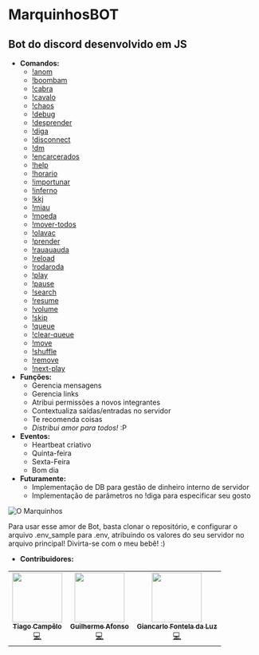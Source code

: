 # MarquinhosBOT
## Bot do discord desenvolvido em JS

- **Comandos:**
	- [!anom](commands/anom.js)
	- [!boombam](commands/boombam.js)
	- [!cabra](commands/cabra.js)
	- [!cavalo](commands/cavalo.js)
	- [!chaos](commands/chaos.js)
	- [!debug](commands/debug.js)
	- [!desprender](commands/desprender.js)
	- [!diga](commands/diga.js)
	- [!disconnect](commands/disconnect.js)
	- [!dm](commands/dm.js)
	- [!encarcerados](commands/encarcerados.js)
	- [!help](commands/help.js)
	- [!horario](commands/horario.js)
	- [!importunar](commands/importunar.js)
	- [!inferno](commands/inferno.js)
	- [!kkj](commands/kkj.js)
	- [!miau](commands/miau.js)
	- [!moeda](commands/moeda.js)
	- [!mover-todos](commands/mover-todos.js)
	- [!olavac](commands/olavac.js)
	- [!prender](commands/prender.js)
	- [!rauauauda](commands/rauauauda.js)
	- [!reload](commands/reload.js)
	- [!rodaroda](commands/rodaroda.js)
	- [!play](commands/play.js)
	- [!pause](commands/pause.js)
	- [!search](commands/search.js)
	- [!resume](commands/resume.js)
	- [!volume](commands/volume.js)
	- [!skip](commands/skip.js)
	- [!queue](commands/queue.js)
	- [!clear-queue](commands/clearQueue.js)
	- [!move](commands/move.js)
	- [!shuffle](commands/shuffle.js)
	- [!remove](commands/remove.js)
	- [!next-play](commands/play-next.js)
- **Funções:**
	- Gerencia mensagens
	- Gerencia links
	- Atribui permissões a novos integrantes
	- Contextualiza saídas/entradas no servidor
	- Te recomenda coisas
	- *Distribui amor para todos!* :P
- **Eventos:**
	- Heartbeat criativo
	- Quinta-feira
	- Sexta-Feira
	- Bom dia
- **Futuramente:**
    - Implementação de DB para gestão de dinheiro interno de servidor
	- Implementação de parâmetros no !diga para especificar seu gosto
	
![O Marquinhos](https://i.imgur.com/KtfKQ5h.jpg)

Para usar esse amor de Bot, basta clonar o repositório, e configurar o arquivo .env_sample para
.env, atribuindo os valores do seu servidor no arquivo principal! Divirta-se com o meu
bebê! :)

- **Contribuidores:**
<table>
	<tr>
		<td align="center">
			<a href="https://github.com/tiago-ds">
				<img src="https://avatars.githubusercontent.com/u/42779343?v=3?s=100" width="100px;" alt=""/>
				<br />
				<sub>
					<b>Tiago Campêlo</b>
				</sub>
			</a>
			<br />
			<a href="https://github.com/tiago-ds/Public-MarquinhosBOT/commits?author=tiago-ds" title="Code">💻</a>
		</td>
		<td align="center">
			<a href="https://github.com/guilhermeasper">
				<img src="https://avatars.githubusercontent.com/u/18534480?v=3?s=100" width="100px;" alt=""/>
				<br />
				<sub>
					<b>Guilherme Afonso</b>
				</sub>
			</a>
			<br />
			<a href="https://github.com/tiago-ds/Public-MarquinhosBOT/commits?author=guilhermeasper" title="Code">💻</a>
		</td>
		<td align="center">
			<a href="https://github.com/guilhermeasper">
				<img src="https://avatars.githubusercontent.com/u/44367174?v=3?s=100" width="100px;" alt=""/>
				<br />
				<sub>
					<b>Giancarlo Fontela da Luz</b>
				</sub>
			</a>
			<br />
			<a href="https://github.com/tiago-ds/Public-MarquinhosBOT/commits?author=Giancarl021" title="Code">💻</a>
		</td>
	</tr>
</table>
